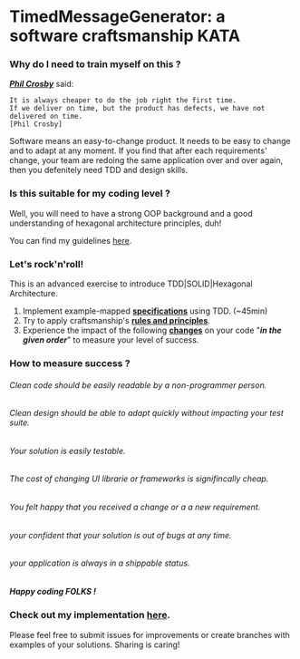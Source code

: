 # TimedMessageGenerator: a software craftsmanship KATA

### Why do I need to train myself on this ? 

[**_Phil Crosby_**](https://en.wikipedia.org/wiki/Philip_B._Crosby) said:

````
It is always cheaper to do the job right the first time. 
If we deliver on time, but the product has defects, we have not delivered on time.
[Phil Crosby]
````
Software means an easy-to-change product. It needs to be easy to change and to adapt at any moment.
If you find that after each requirements' change, your team are redoing the same application over and over again, 
then you defenitely need TDD and design skills.

### Is this suitable for my coding level ?

Well, you will need to have a strong OOP background and a good understanding of hexagonal architecture principles, duh!

You can find my guidelines [here](OurRules.md).

### Let's rock'n'roll!

This is an advanced exercise to introduce TDD|SOLID|Hexagonal Architecture.

1. Implement example-mapped [**specifications**](Spec.md) using TDD. (~45min)
2. Try to apply craftsmanship's [**rules and principles**](OurRules.md).
3. Experience the impact of the following [**changes**](Changes.md) on your code "_**in the given order**_" to measure your level of success.

### How to measure success ?

###### Clean code should be easily readable by a non-programmer person.
###### Clean design should be able to adapt quickly without impacting your test suite.
###### Your solution is easily testable.
###### The cost of changing UI librarie or frameworks is signifincally cheap.
###### You felt happy that you received a change or a a new requirement.
###### your confident that your solution is out of bugs at any time.
###### your application is always in a shippable status.


##### Happy coding FOLKS !

### Check out my implementation [here](./app). 
Please feel free to submit issues for improvements or create branches with examples of your solutions.
Sharing is caring!
